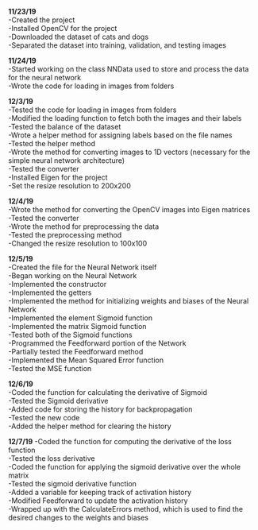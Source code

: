**11/23/19**\
-Created the project\
-Installed OpenCV for the project\
-Downloaded the dataset of cats and dogs\
-Separated the dataset into training, validation, and testing images

**11/24/19**\
-Started working on the class NNData used to store and process the data for the neural network\
-Wrote the code for loading in images from folders

**12/3/19**\
-Tested the code for loading in images from folders\
-Modified the loading function to fetch both the images and their labels\
-Tested the balance of the dataset\
-Wrote a helper method for assigning labels based on the file names\
-Tested the helper method\
-Wrote the method for converting images to 1D vectors (necessary for the simple neural network architecture)\
-Tested the converter\
-Installed Eigen for the project\
-Set the resize resolution to 200x200

**12/4/19**\
-Wrote the method for converting the OpenCV images into Eigen matrices\
-Tested the converter\
-Wrote the method for preprocessing the data\
-Tested the preprocessing method\
-Changed the resize resolution to 100x100

**12/5/19**\
-Created the file for the Neural Network itself\
-Began working on the Neural Network\
-Implemented the constructor\
-Implemented the getters\
-Implemented the method for initializing weights and biases of the Neural Network\
-Implemented the element Sigmoid function\
-Implemented the matrix Sigmoid function\
-Tested both of the Sigmoid functions\
-Programmed the Feedforward portion of the Network\
-Partially tested the Feedforward method\
-Implemented the Mean Squared Error function\
-Tested the MSE function

**12/6/19**\
-Coded the function for calculating the derivative of Sigmoid\
-Tested the Sigmoid derivative\
-Added code for storing the history for backpropagation\
-Tested the new code\
-Added the helper method for clearing the history

**12/7/19**
-Coded the function for computing the derivative of the loss function\
-Tested the loss derivative\
-Coded the function for applying the sigmoid derivative over the whole matrix\
-Tested the sigmoid derivative function\
-Added a variable for keeping track of activation history\
-Modified Feedforward to update the activation history\
-Wrapped up with the CalculateErrors method, which is used to find the desired changes to the weights and biases
